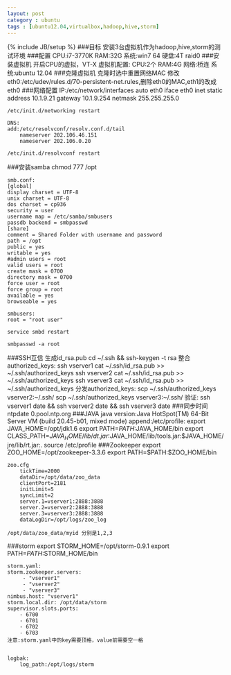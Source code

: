 ```yaml
---
layout: post
category : ubuntu
tags : [ubuntu12.04,virtualbox,hadoop,hive,storm]
---
```

{% include JB/setup %}
###目标
	安装3台虚拟机作为hadoop,hive,storm的测试环境
###配置
	CPU:i7-3770K
	RAM:32G
	系统:win7 64
	硬盘:4T raid0
###安装虚拟机
	开启CPU的虚拟，VT-X
	虚拟机配置:
		CPU:2个
		RAM:4G
		网络:桥连
		系统:ubuntu 12.04
###克隆虚拟机
	克隆时选中重置网络MAC
	修改eth0:/etc/udev/rules.d/70-persistent-net.rules,删除eth0的MAC,eth1的改成eth0
###网络配置
	IP:/etc/network/interfaces
	auto eth0
	iface eth0 inet static
	address 10.1.9.21
	gateway 10.1.9.254
	netmask 255.255.255.0
	
	/etc/init.d/networking restart
	
	DNS:
	add:/etc/resolvconf/resolv.conf.d/tail
		nameserver 202.106.46.151
		nameserver 202.106.0.20
		
	/etc/init.d/resolvconf restart
<!--more-->
###安装samba
	chmod 777 /opt
	
	smb.conf:
	[global]
	display charset = UTF-8
	unix charset = UTF-8
	dos charset = cp936
	security = user
	username map = /etc/samba/smbusers
	passdb backend = smbpasswd
	[share]             
	comment = Shared Folder with username and password                                                                                                                           
	path = /opt         
	public = yes        
	writable = yes      
	#admin users = root 
	valid users = root  
	create mask = 0700  
	directory mask = 0700                                                                                                                                                        
	force user = root   
	force group = root  
	available = yes     
	browseable = yes
	
	smbusers:
	root = "root user"
	
	service smbd restart
	
	smbpasswd -a root
###SSH互信
	生成id_rsa.pub
	cd ~/.ssh && ssh-keygen -t rsa
	整合authorized_keys:
	ssh vserver1 cat ~/.ssh/id_rsa.pub >> ~/.ssh/authorized_keys
	ssh vserver2 cat ~/.ssh/id_rsa.pub >> ~/.ssh/authorized_keys
	ssh vserver3 cat ~/.ssh/id_rsa.pub >> ~/.ssh/authorized_keys
	分发authorized_keys:
	scp ~/.ssh/authorized_keys  vserver2:~/.ssh/
	scp ~/.ssh/authorized_keys  vserver3:~/.ssh/
	验证:
	ssh vserver1 date && ssh vserver2 date && ssh vserver3 date
###同步时间
	ntpdate 0.pool.ntp.org
###JAVA
	java version:Java HotSpot(TM) 64-Bit Server VM (build 20.45-b01, mixed mode)
	append:/etc/profile:
		export JAVA_HOME=/opt/jdk1.6
		export PATH=$PATH:$JAVA_HOME/bin
		export CLASS_PATH=$JAVA_HOME/lib/dt.jar:$JAVA_HOME/lib/tools.jar:$JAVA_HOME/jre/lib/rt.jar:.
	source /etc/profile
###Zookeeper
	export ZOO_HOME=/opt/zookeeper-3.3.6
	export PATH=$PATH:$ZOO_HOME/bin
	
	zoo.cfg
		tickTime=2000
		dataDir=/opt/data/zoo_data
		clientPort=2181
		initLimit=5
		syncLimit=2
		server.1=vserver1:2888:3888
		server.2=vserver2:2888:3888
		server.3=vserver3:2888:3888
		dataLogDir=/opt/logs/zoo_log
		
	/opt/data/zoo_data/myid 分别是1,2,3
###storm
	export STORM_HOME=/opt/storm-0.9.1
	export PATH=$PATH:$STORM_HOME/bin
	
	storm.yaml:
	storm.zookeeper.servers:
	     - "vserver1"
	     - "vserver2"
	     - "vserver3"
	nimbus.host: "vserver1"
	storm.local.dir: /opt/data/storm
	supervisor.slots.ports:
	    - 6700
	    - 6701
	    - 6702
	    - 6703
	注意:storm.yaml中的key需要顶格，value前需要空一格
	
	
	logbak:
		log_path:/opt/logs/storm